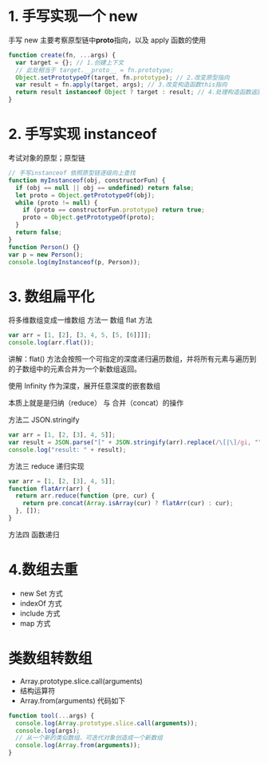 # 1. 手写实现一个 new

手写 new 主要考察原型链中**proto**指向，以及 apply 函数的使用

```javascript
function create(fn, ...args) {
  var target = {}; // 1.创建上下文
  // 此处相当于 target.__proto__ = fn.prototype;
  Object.setPrototypeOf(target, fn.prototype); // 2.改变原型指向
  var result = fn.apply(target, args); // 3.改变构造函数this指向
  return result instanceof Object ? target : result; // 4.处理构造函数返回
}
```

# 2. 手写实现 instanceof

考试对象的原型；原型链

```javascript
// 手写instanceof 依照原型链逐级向上查找
function myInstanceof(obj, constructorFun) {
  if (obj == null || obj == undefined) return false;
  let proto = Object.getPrototypeOf(obj);
  while (proto != null) {
    if (proto == constructorFun.prototype) return true;
    proto = Object.getPrototypeOf(proto);
  }
  return false;
}
function Person() {}
var p = new Person();
console.log(myInstanceof(p, Person));
```

# 3. 数组扁平化

将多维数组变成一维数组
方法一 数组 flat 方法

```javascript
var arr = [1, [2], [3, 4, 5, [5, [6]]]];
console.log(arr.flat());
```

讲解：flat() 方法会按照一个可指定的深度递归遍历数组，并将所有元素与遍历到的子数组中的元素合并为一个新数组返回。

使用 Infinity 作为深度，展开任意深度的嵌套数组

本质上就是是归纳（reduce） 与 合并（concat）的操作

方法二 JSON.stringify

```javascript
var arr = [1, [2, [3], 4, 5]];
var result = JSON.parse("[" + JSON.stringify(arr).replace(/\[|\]/gi, "") + "]");
console.log("result: " + result);
```

方法三 reduce 递归实现

```javascript
var arr = [1, [2, [3], 4, 5]];
function flatArr(arr) {
  return arr.reduce(function (pre, cur) {
    return pre.concat(Array.isArray(cur) ? flatArr(cur) : cur);
  }, []);
}
```

方法四 函数递归

# 4.数组去重

- new Set 方式
- indexOf 方式
- include 方式
- map 方式

# 类数组转数组

- Array.prototype.slice.call(arguments)
- 结构运算符
- Array.from(arguments)
  代码如下

```javascript
function tool(...args) {
  console.log(Array.prototype.slice.call(arguments));
  console.log(args);
  // 从一个新的类似数组、可迭代对象创造成一个新数组
  console.log(Array.from(arguments));
}
```
